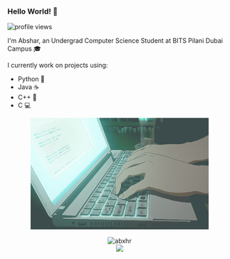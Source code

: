 ### Hello World! 👋

<!--
**abxhr/abxhr** is a ✨ _special_ ✨ repository because its `README.md` (this file) appears on your GitHub profile.

Here are some ideas to get you started:

- 🔭 I’m currently working on ...
- 🌱 I’m currently learning ...
- 👯 I’m looking to collaborate on ...
- 🤔 I’m looking for help with ...
- 💬 Ask me about ...
- 📫 How to reach me: ...
- 😄 Pronouns: ...
- ⚡ Fun fact: ...
-->

<img src="https://gpvc.arturio.dev/abxhr" alt="profile views">
 
I'm Abshar, an Undergrad Computer Science Student at BITS Pilani Dubai Campus 🎓

I currently work on projects using:
* Python 🐍
* Java ☕
* C++ 🚆
* C 💻

<p align="center">
  <img width="400" height="250" src=/assets/Typing.gif>
</p>

<p align="center"> 
  <img src="https://github-readme-stats.vercel.app/api?username=abxhr&show_icons=true&theme=material-palenight" alt="abxhr" />
  <br>
  <img src="https://github-readme-stats.vercel.app/api/top-langs/?username=abxhr&layout=compact&theme=material-palenight" />
</p>
